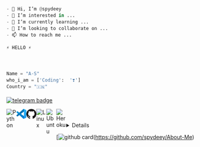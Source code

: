 ```python
- 👋 Hi, I’m @spydeey
- 👀 I’m interested in ...
- 🌱 I’m currently learning ...
- 💞️ I’m looking to collaborate on ...
- 📫 How to reach me ...

⚡ HELLO ⚡



Name = "A-S"
who_i_am = ['Coding':  '❣️']
Country = "🇮🇳"

```
#### 
[![telegram badge](https://img.shields.io/badge/CrowCoder-30302f?style=for-the-badge&logo=telegram)](https://t.me/genaral7)














[<img align="left" alt="Python" width="26px" src="https://upload.wikimedia.org/wikipedia/commons/thumb/c/c3/Python-logo-notext.svg/600px-Python-logo-notext.svg.png" />](https://python.org/)
[<img align="left" alt="Visual Studio Code" width="26px" src="https://raw.githubusercontent.com/github/explore/80688e429a7d4ef2fca1e82350fe8e3517d3494d/topics/visual-studio-code/visual-studio-code.png" />](https://code.visualstudio.com/)
[<img align="left" alt="GitHub" width="26px" src="https://raw.githubusercontent.com/github/explore/78df643247d429f6cc873026c0622819ad797942/topics/github/github.png" />](https://git-scm.com/)
[<img align="left" alt="Linux" width="26px" src="https://www.freepnglogos.com/uploads/linux-png/difference-between-linux-and-window-operating-system-3.png" />](https://www.linux.org/)
[<img align="left" alt="Ubuntu" width="26px" src="https://assets.ubuntu.com/v1/29985a98-ubuntu-logo32.png" />](https://www.ubuntu.com)
[<img align="left" alt="Heroku" width="26px" src="https://www.nicepng.com/png/full/223-2233246_heroku-logo-salesforce-heroku.png" />](https://heroku.com/)

<br />
<br />

<details>
Spydeey is a ✨ special ✨ repository because its `README.md` (this file) appears on your GitHub profile.
You can click the Preview link to take a look at your changes.
</details>

[![github card](https://github-readme-stats.vercel.app/api/pin/?username=spydeey&repo=About-Me&theme=nightowl)(https://github.com/spydeey/About-Me)

